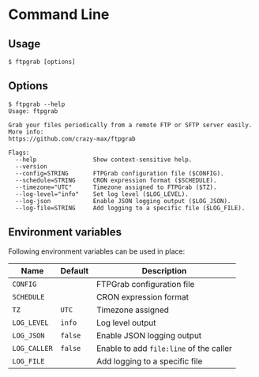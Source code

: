 # Command Line

## Usage

```shell
$ ftpgrab [options]
```

## Options

```
$ ftpgrab --help
Usage: ftpgrab

Grab your files periodically from a remote FTP or SFTP server easily. More info:
https://github.com/crazy-max/ftpgrab

Flags:
  --help                Show context-sensitive help.
  --version
  --config=STRING       FTPGrab configuration file ($CONFIG).
  --schedule=STRING     CRON expression format ($SCHEDULE).
  --timezone="UTC"      Timezone assigned to FTPGrab ($TZ).
  --log-level="info"    Set log level ($LOG_LEVEL).
  --log-json            Enable JSON logging output ($LOG_JSON).
  --log-file=STRING     Add logging to a specific file ($LOG_FILE).
```

## Environment variables

Following environment variables can be used in place:

| Name               | Default       | Description   |
|--------------------|---------------|---------------|
| `CONFIG`           |               | FTPGrab configuration file |
| `SCHEDULE`         |               | CRON expression format |
| `TZ`               | `UTC`         | Timezone assigned |
| `LOG_LEVEL`        | `info`        | Log level output |
| `LOG_JSON`         | `false`       | Enable JSON logging output |
| `LOG_CALLER`       | `false`       | Enable to add `file:line` of the caller |
| `LOG_FILE`         |               | Add logging to a specific file |
